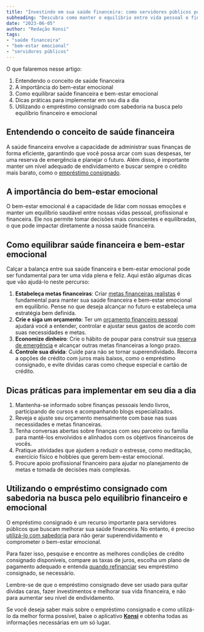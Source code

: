 ```yaml
---
title: "Investindo em sua saúde financeira: como servidores públicos podem equilibrar o bem-estar financeiro e emocional"
subheading: "Descubra como manter o equilíbrio entre vida pessoal e financeira focando no bem-estar emocional e financeiro ao mesmo tempo."
date: "2023-06-05"
author: "Redação Konsi"
tags:
- "saúde financeira"
- "bem-estar emocional"
- "servidores públicos"
---
```


O que falaremos nesse artigo:

1. Entendendo o conceito de saúde financeira
2. A importância do bem-estar emocional
3. Como equilibrar saúde financeira e bem-estar emocional
4. Dicas práticas para implementar em seu dia a dia
5. Utilizando o empréstimo consignado com sabedoria na busca pelo equilíbrio financeiro e emocional

## Entendendo o conceito de saúde financeira

A saúde financeira envolve a capacidade de administrar suas finanças de forma eficiente, garantindo que você possa arcar com suas despesas, ter uma reserva de emergência e planejar o futuro. Além disso, é importante manter um nível adequado de endividamento e buscar sempre o crédito mais barato, como o [empréstimo consignado](https://konsi.com.br/postagens/5-motivos-para-escolher-o-credito-consignado-publico).

## A importância do bem-estar emocional

O bem-estar emocional é a capacidade de lidar com nossas emoções e manter um equilíbrio saudável entre nossas vidas pessoal, profissional e financeira. Ele nos permite tomar decisões mais conscientes e equilibradas, o que pode impactar diretamente a nossa saúde financeira.

## Como equilibrar saúde financeira e bem-estar emocional

Calçar a balança entre sua saúde financeira e bem-estar emocional pode ser fundamental para ter uma vida plena e feliz. Aqui estão algumas dicas que vão ajudá-lo neste percurso:

1. **Estabeleça metas financeiras**: Criar [metas financeiras realistas](https://konsi.com.br/postagens/como-elaborar-metas-financeiras-realistas-para-servidores-pblicos) é fundamental para manter sua saúde financeira e bem-estar emocional em equilíbrio. Pense no que deseja alcançar no futuro e estabeleça uma estratégia bem definida.
2. **Crie e siga um orçamento**: Ter um [orçamento financeiro pessoal](https://konsi.com.br/postagens/como-criar-E-seguir-um-oramento-financeiro-pessoal-para-servidores-pblicos) ajudará você a entender, controlar e ajustar seus gastos de acordo com suas necessidades e metas.
3. **Economize dinheiro**: Crie o hábito de poupar para construir sua [reserva de emergência](https://konsi.com.br/postagens/a-importncia-da-reserva-de-emergncia-e-como-constru-la-com-inteligncia-financeira) e alcançar outras metas financeiras a longo prazo.
4. **Controle sua dívida**: Cuide para não se tornar superendividado. Recorra a opções de crédito com juros mais baixos, como o empréstimo consignado, e evite dívidas caras como cheque especial e cartão de crédito.

## Dicas práticas para implementar em seu dia a dia

1. Mantenha-se informado sobre finanças pessoais lendo livros, participando de cursos e acompanhando blogs especializados.
2. Reveja e ajuste seu orçamento mensalmente com base nas suas necessidades e metas financeiras.
3. Tenha conversas abertas sobre finanças com seu parceiro ou família para mantê-los envolvidos e alinhados com os objetivos financeiros de vocês.
4. Pratique atividades que ajudem a reduzir o estresse, como meditação, exercício físico e hobbies que gerem bem-estar emocional.
5. Procure apoio profissional financeiro para ajudar no planejamento de metas e tomada de decisões mais complexas.

## Utilizando o empréstimo consignado com sabedoria na busca pelo equilíbrio financeiro e emocional

O empréstimo consignado é um recurso importante para servidores públicos que buscam melhorar sua saúde financeira. No entanto, é preciso [utilizá-lo com sabedoria](https://konsi.com.br/postagens/gesto-do-crdito-consignado-como-utilizar-com-sabedoria) para não gerar superendividamento e comprometer o bem-estar emocional.

Para fazer isso, pesquise e encontre as melhores condições de crédito consignado disponíveis, compare as taxas de juros, escolha um plano de pagamento adequado e entenda [quando refinanciar](https://konsi.com.br/postagens/refinanciamento-de-emprstimo-consignado-quando-e-como-fazer) seu empréstimo consignado, se necessário.

Lembre-se de que o empréstimo consignado deve ser usado para quitar dívidas caras, fazer investimentos e melhorar sua vida financeira, e não para aumentar seu nível de endividamento.

Se você deseja saber mais sobre o empréstimo consignado e como utilizá-lo da melhor forma possível, baixe o aplicativo [**Konsi**](https://link_para_download_do_app) e obtenha todas as informações necessárias em um só lugar.
